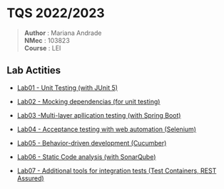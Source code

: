 # TQS 2022/2023

> **Author** : Mariana Andrade </br>
> **NMec** : 103823 </br>
> **Course** : LEI </br>


## Lab Actities

- [Lab01 - Unit Testing (with JUnit 5)](/Lab1/readme.md) </br>
  
- [Lab02 - Mocking dependencias (for unit testing)](/Lab2/readme.md) </br>

- [Lab03 -Multi-layer apllication testing (with Spring Boot)](/Lab3/readme.md)  </br>

- [Lab04 - Acceptance testing with web automation (Selenium)](/Lab4/readme.md) </br>

- [Lab05 - Behavior-driven development (Cucumber)](/Lab5/readme.md) </br>

- [Lab06 - Static Code analysis (with SonarQube)](/Lab6/Readme.md) </br>

- [Lab07 - Additional tools for integration tests (Test Containers, REST Assured)](/Lab7/readme.md) </br>